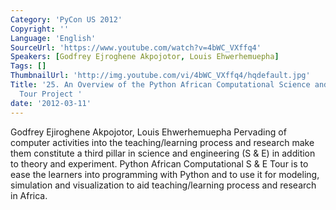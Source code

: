 ```yaml
---
Category: 'PyCon US 2012'
Copyright: ''
Language: 'English'
SourceUrl: 'https://www.youtube.com/watch?v=4bWC_VXffq4'
Speakers: [Godfrey Ejroghene Akpojotor, Louis Ehwerhemuepha]
Tags: []
ThumbnailUrl: 'http://img.youtube.com/vi/4bWC_VXffq4/hqdefault.jpg'
Title: '25. An Overview of the Python African Computational Science and Engineering
  Tour Project '
date: '2012-03-11'
---
```

Godfrey Ejiroghene Akpojotor, Louis Ehwerhemuepha Pervading of computer
activities into the teaching/learning process and research make them
constitute a third pillar in science and engineering (S & E) in addition to
theory and experiment. Python African Computational S & E Tour is to ease the
learners into programming with Python and to use it for modeling, simulation
and visualization to aid teaching/learning process and research in Africa.

